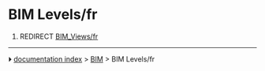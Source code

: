 # BIM Levels/fr
1.  REDIRECT [BIM_Views/fr](BIM_Views/fr.md)



---
⏵ [documentation index](../README.md) > [BIM](BIM_Workbench.md) > BIM Levels/fr
